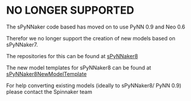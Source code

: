 NO LONGER SUPPORTED 
===================

The sPyNNaker code based has moved on to use PyNN 0.9 and Neo 0.6

Therefor we no longer support the creation of new models based on sPyNNaker7. 

The repositories for this can be found at [sPyNNaker8](https://github.com/SpiNNakerManchester/sPyNNaker8)

The new model templates for sPyNNaker8 can be found at [sPyNNaker8NewModelTemplate](https://github.com/SpiNNakerManchester/sPyNNaker8NewModelTemplate) 

For help converting existing models (ideally to sPyNNaker8/ PyNN 0.9)
please contact the Spinnaker team
